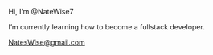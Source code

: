   Hi, I’m @NateWise7

I’m currently learning how to become a fullstack developer.

NatesWise@gmail.com
